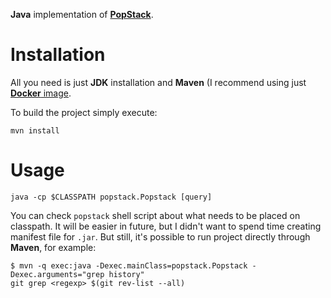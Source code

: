 **Java** implementation of [**PopStack**](https://github.com/rafalwrzeszcz/popstack).

# Installation

All you need is just **JDK** installation and **Maven** (I recommend using just
[**Docker** image](https://hub.docker.com/_/maven/).

To build the project simply execute:

```
mvn install
```

# Usage

```
java -cp $CLASSPATH popstack.Popstack [query]
```

You can check `popstack` shell script about what needs to be placed on classpath. It will be easier in future, but I
didn't want to spend time creating manifest file for `.jar`. But still, it's possible to run project directly through
**Maven**, for example:

```
$ mvn -q exec:java -Dexec.mainClass=popstack.Popstack -Dexec.arguments="grep history"
git grep <regexp> $(git rev-list --all)
```
